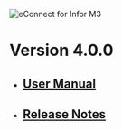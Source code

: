 ![eConnect for Infor M3](../../../../images/banner-econnect-m3.jpg)

# Version 4.0.0

- ## [User Manual](4.0.0/usermanual-sales-rep.md)

- ## [Release Notes](4.0.0/release-notes-sales-rep.md)
